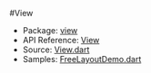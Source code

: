 #View

* Package: [view](api:)
* API Reference: [View](api:view)
* Source: [View.dart](source:client/view/src)
* Samples: [FreeLayoutDemo.dart](source:samples/free-layout)
